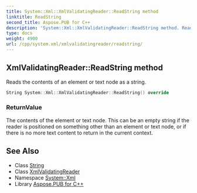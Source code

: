 ```yaml
---
title: System::Xml::XmlValidatingReader::ReadString method
linktitle: ReadString
second_title: Aspose.PUB for C++
description: 'System::Xml::XmlValidatingReader::ReadString method. Reads the contents of an element or text node as a string in C++.'
type: docs
weight: 4900
url: /cpp/system.xml/xmlvalidatingreader/readstring/
---
```

## XmlValidatingReader::ReadString method


Reads the contents of an element or text node as a string.

```cpp
String System::Xml::XmlValidatingReader::ReadString() override
```


### ReturnValue

The contents of the element or text node. This can be an empty string if the reader is positioned on something other than an element or text node, or if there is no more text content to return in the current context.

## See Also

* Class [String](../../../system/string/)
* Class [XmlValidatingReader](../)
* Namespace [System::Xml](../../)
* Library [Aspose.PUB for C++](../../../)

